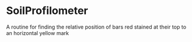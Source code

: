 # SoilProfilometer
A routine for finding the relative position of bars red stained at their top to an horizontal yellow mark
